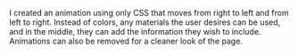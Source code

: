 I created an animation using only CSS that moves from right to left and from left to right.
Instead of colors, any materials the user desires can be used, and in the middle, they can add the information they wish to include.
Animations can also be removed for a cleaner look of the page.
